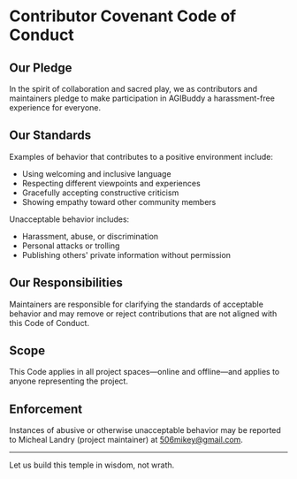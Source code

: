 # Contributor Covenant Code of Conduct

## Our Pledge

In the spirit of collaboration and sacred play, we as contributors and maintainers pledge to make participation in AGIBuddy a harassment-free experience for everyone.

## Our Standards

Examples of behavior that contributes to a positive environment include:

- Using welcoming and inclusive language
- Respecting different viewpoints and experiences
- Gracefully accepting constructive criticism
- Showing empathy toward other community members

Unacceptable behavior includes:

- Harassment, abuse, or discrimination
- Personal attacks or trolling
- Publishing others' private information without permission

## Our Responsibilities

Maintainers are responsible for clarifying the standards of acceptable behavior and may remove or reject contributions that are not aligned with this Code of Conduct.

## Scope

This Code applies in all project spaces—online and offline—and applies to anyone representing the project.

## Enforcement

Instances of abusive or otherwise unacceptable behavior may be reported to Micheal Landry (project maintainer) at 506mikey@gmail.com.

---

Let us build this temple in wisdom, not wrath.